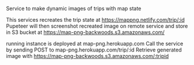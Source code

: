 Service to make dynamic images of trips with map state

This services recreates the trip state at https://mappng.netlify.com/trip/:id
Pupeteer will then screenshot recreated image on remote service and store in S3 bucket at https://map-png-backwoods.s3.amazonaws.com/ 

running instance is deployed at map-png.herokuapp.com
Call the service by sending POST to map-png.herokuapp.com/trip/:id
Retrieve generated image with https://map-png-backwoods.s3.amazonaws.com/:tripid 

 
